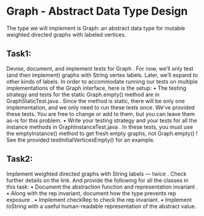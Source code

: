 # Graph - Abstract Data Type Design

The type we will implement is Graph<L>: an abstract data type for mutable weighted directed graphs with labeled vertices.

## Task1:
Devise, document, and implement tests for Graph<String> .
For now, we’ll only test (and then implement) graphs with String vertex labels. Later, we’ll expand to other kinds of labels.
In order to accommodate running our tests on multiple implementations of the Graph 
interface, here is the setup:
•	The testing strategy and tests for the static Graph.empty() method are in GraphStaticTest.java . Since the method is static, there will be only one implementation, and we only need to run these tests once. We’ve provided these tests. You are free to change or add to them, but you can leave them as-is for this problem.
•	Write your testing strategy and your tests for all the instance methods in GraphInstanceTest.java . In these tests, you must use the emptyInstance() method to get fresh empty graphs, not Graph.empty() ! See the provided testInitialVerticesEmpty() for an example.



## Task2:

Implement weighted directed graphs with String labels — twice . Check further details on the link. And provide the following for all the classes in this task:
•	Document the abstraction function and representation invariant .
•	Along with the rep invariant, document how the type prevents rep exposure .
•	Implement checkRep to check the rep invariant.
•	Implement toString with a useful human-readable representation of the abstract value.


